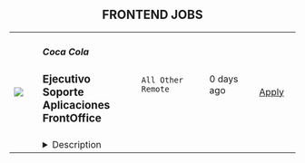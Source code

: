<div align="center"><h2>FRONTEND JOBS</h2></div><table><tr>
            <td width="100" height="100" rowspan="2">
                <img src=undefined>
            </td>
            <td width="300">
                <h5>Coca Cola</h5>
                <h3> Ejecutivo Soporte Aplicaciones FrontOffice </h3>
            </td>
            <td width="300">
                <code>All Other Remote</code>
            </td>
            <td width="200">
            <text>0 days ago</text>
            </td>
            <td width="100" rowspan="2">
            <a href=https://weworkremotely.com/listings/coca-cola-ejecutivo-soporte-aplicaciones-frontoffice align="right" target="_blank">Apply</a>
            </td>
        </tr>
        <tr>
            <td colspan="3">
            <details><summary>Description</summary>
            

<p>
  <strong>Headquarters:</strong> 
    <br /><strong>URL:</strong> <a href="https://lapieza.io/6LMAqcqmPtMx3COaeG18pUxdxDl1">https://lapieza.io/6LMAqcqmPtMx3COaeG18pUxdxDl1</a>
</p>

<p><strong>Responsabilidades</strong></p><p><br></p><p>·       Soportar los Procesos y Servicios Comerciales: SD, Facturación, integración con Aplicativos Móviles</p><p>·       Adoptar nuevos servicios SAP, Aplicaciones Móviles, Distribución Digital.</p><p>·       Operar con los diversos proveedores de Servicio</p><p>·       Soporte de los módulos del área comercial SAP, incluyendo la facturación e integración con servicios digitales; a través de la adopción de planes de mantenimiento, versiones actualizadas de SW, HW ó aplicaciones.</p><p>·       Amplia experiencia en manejo, configuración y administración de datos maestros dentro de los catálogos de SAP.</p><p>·       Trabajar en encontrar la causa-raíz de las fallas</p><p>·       Adoptar estrategias Corporativas: integraciones a la nube (interfaces), manejo de DATALAKE, SAP S4HANA, RPA’s (robot’s), API’s, C4C, Hybris, CRM</p><p>·       Gestionar los contratos de servicio</p><p><br></p><p><strong>Experiencia</strong></p><p> </p><p>·       3 a 5 años en Soporte a Soluciones Comerciales y su integración con diferentes plataformas.</p><p>·       Más de 5 años en Desarrollo de Soluciones al Backoffice y FrontOffice</p><p>·       Mas de 8 años en Soporte a Servicios de T.I.</p><p> </p><p><strong>Conocimientos</strong></p><p><br></p><p>·       Desarrollo de Microservicios</p><p>·       Procesos Comerciales SAP FO,CRM, Hybris</p><p>·       Manejo de estructuras e información: integración con la nube, Datalake, Datafactoring, CPI y C4C</p><p>·       RPA’s (robot’s), API’s</p><p>·       Manejo proveedores de servicio</p><p>·       Lenguajes: SQL, ABAP, Java y Mulesoft</p>

<p><strong>To apply:</strong> <a href="https://weworkremotely.com/remote-jobs/coca-cola-ejecutivo-soporte-aplicaciones-frontoffice">https://weworkremotely.com/remote-jobs/coca-cola-ejecutivo-soporte-aplicaciones-frontoffice</a></p>

            </details>
            </td>
        </tr></table>